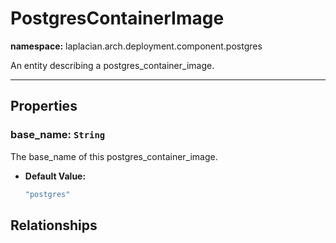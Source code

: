 # **PostgresContainerImage**
**namespace:** laplacian.arch.deployment.component.postgres

An entity describing a postgres_container_image.



---

## Properties

### base_name: `String`
The base_name of this postgres_container_image.
- **Default Value:**
  ```kotlin
  "postgres"
  ```

## Relationships